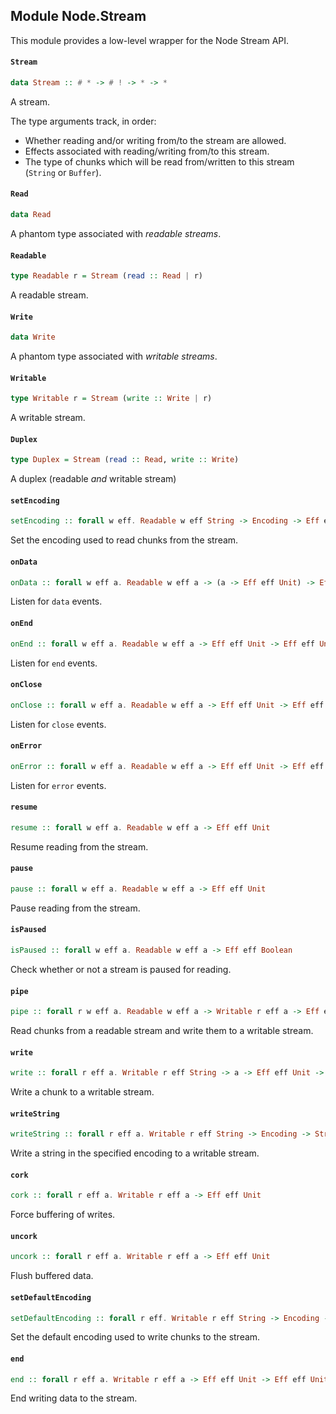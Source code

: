 ## Module Node.Stream

This module provides a low-level wrapper for the Node Stream API.

#### `Stream`

``` purescript
data Stream :: # * -> # ! -> * -> *
```

A stream.

The type arguments track, in order:

- Whether reading and/or writing from/to the stream are allowed.
- Effects associated with reading/writing from/to this stream.
- The type of chunks which will be read from/written to this stream (`String` or `Buffer`).

#### `Read`

``` purescript
data Read
```

A phantom type associated with _readable streams_.

#### `Readable`

``` purescript
type Readable r = Stream (read :: Read | r)
```

A readable stream.

#### `Write`

``` purescript
data Write
```

A phantom type associated with _writable streams_.

#### `Writable`

``` purescript
type Writable r = Stream (write :: Write | r)
```

A writable stream.

#### `Duplex`

``` purescript
type Duplex = Stream (read :: Read, write :: Write)
```

A duplex (readable _and_ writable stream)

#### `setEncoding`

``` purescript
setEncoding :: forall w eff. Readable w eff String -> Encoding -> Eff eff Unit
```

Set the encoding used to read chunks from the stream.

#### `onData`

``` purescript
onData :: forall w eff a. Readable w eff a -> (a -> Eff eff Unit) -> Eff eff Unit
```

Listen for `data` events.

#### `onEnd`

``` purescript
onEnd :: forall w eff a. Readable w eff a -> Eff eff Unit -> Eff eff Unit
```

Listen for `end` events.

#### `onClose`

``` purescript
onClose :: forall w eff a. Readable w eff a -> Eff eff Unit -> Eff eff Unit
```

Listen for `close` events.

#### `onError`

``` purescript
onError :: forall w eff a. Readable w eff a -> Eff eff Unit -> Eff eff Unit
```

Listen for `error` events.

#### `resume`

``` purescript
resume :: forall w eff a. Readable w eff a -> Eff eff Unit
```

Resume reading from the stream.

#### `pause`

``` purescript
pause :: forall w eff a. Readable w eff a -> Eff eff Unit
```

Pause reading from the stream.

#### `isPaused`

``` purescript
isPaused :: forall w eff a. Readable w eff a -> Eff eff Boolean
```

Check whether or not a stream is paused for reading.

#### `pipe`

``` purescript
pipe :: forall r w eff a. Readable w eff a -> Writable r eff a -> Eff eff (Writable r eff a)
```

Read chunks from a readable stream and write them to a writable stream.

#### `write`

``` purescript
write :: forall r eff a. Writable r eff String -> a -> Eff eff Unit -> Eff eff Boolean
```

Write a chunk to a writable stream.

#### `writeString`

``` purescript
writeString :: forall r eff a. Writable r eff String -> Encoding -> String -> Eff eff Unit -> Eff eff Boolean
```

Write a string in the specified encoding to a writable stream.

#### `cork`

``` purescript
cork :: forall r eff a. Writable r eff a -> Eff eff Unit
```

Force buffering of writes.

#### `uncork`

``` purescript
uncork :: forall r eff a. Writable r eff a -> Eff eff Unit
```

Flush buffered data.

#### `setDefaultEncoding`

``` purescript
setDefaultEncoding :: forall r eff. Writable r eff String -> Encoding -> Eff eff Unit
```

Set the default encoding used to write chunks to the stream.

#### `end`

``` purescript
end :: forall r eff a. Writable r eff a -> Eff eff Unit -> Eff eff Unit
```

End writing data to the stream.


